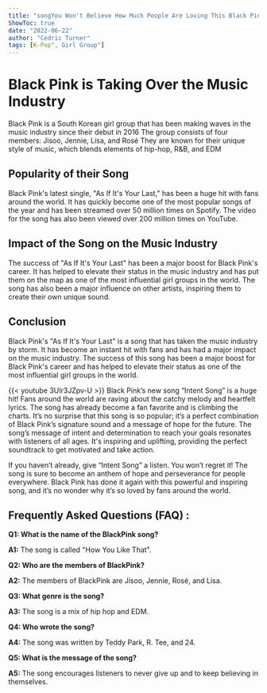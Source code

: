```yaml
---
title: "songYou Won't Believe How Much People Are Loving This Black Pink Song!"
ShowToc: true 
date: "2022-06-22"
author: "Cedric Turner" 
tags: [K-Pop", Girl Group"]
---
```

# Black Pink is Taking Over the Music Industry

Black Pink is a South Korean girl group that has been making waves in the music industry since their debut in 2016 The group consists of four members: Jisoo, Jennie, Lisa, and Rosé They are known for their unique style of music, which blends elements of hip-hop, R&B, and EDM

## Popularity of their Song

Black Pink's latest single, "As If It's Your Last," has been a huge hit with fans around the world. It has quickly become one of the most popular songs of the year and has been streamed over 50 million times on Spotify. The video for the song has also been viewed over 200 million times on YouTube.

## Impact of the Song on the Music Industry

The success of "As If It's Your Last" has been a major boost for Black Pink's career. It has helped to elevate their status in the music industry and has put them on the map as one of the most influential girl groups in the world. The song has also been a major influence on other artists, inspiring them to create their own unique sound.

## Conclusion

Black Pink's "As If It's Your Last" is a song that has taken the music industry by storm. It has become an instant hit with fans and has had a major impact on the music industry. The success of this song has been a major boost for Black Pink's career and has helped to elevate their status as one of the most influential girl groups in the world.

{{< youtube 3UIr3JZpv-U >}} 
Black Pink’s new song “Intent Song” is a huge hit! Fans around the world are raving about the catchy melody and heartfelt lyrics. The song has already become a fan favorite and is climbing the charts. It’s no surprise that this song is so popular; it’s a perfect combination of Black Pink’s signature sound and a message of hope for the future. The song’s message of intent and determination to reach your goals resonates with listeners of all ages. It's inspiring and uplifting, providing the perfect soundtrack to get motivated and take action. 

If you haven’t already, give “Intent Song” a listen. You won’t regret it! The song is sure to become an anthem of hope and perseverance for people everywhere. Black Pink has done it again with this powerful and inspiring song, and it’s no wonder why it’s so loved by fans around the world.

## Frequently Asked Questions (FAQ) :
**Q1: What is the name of the BlackPink song?**

**A1:** The song is called "How You Like That".

**Q2: Who are the members of BlackPink?**

**A2:** The members of BlackPink are Jisoo, Jennie, Rosé, and Lisa.

**Q3: What genre is the song?**

**A3:** The song is a mix of hip hop and EDM.

**Q4: Who wrote the song?**

**A4:** The song was written by Teddy Park, R. Tee, and 24.

**Q5: What is the message of the song?**

**A5:** The song encourages listeners to never give up and to keep believing in themselves.




